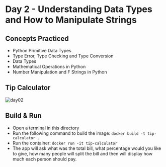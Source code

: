 # Day 2 - Understanding Data Types and How to Manipulate Strings
## Concepts Practiced
- Python Primitive Data Types
- Type Error, Type Checking and Type Conversion
- Data Types
- Mathematical Operations in Python
- Number Manipulation and F Strings in Python
## Tip Calculator
![day02](https://github.com/jolynutella/100-days-of-Python-and-Docker/assets/49729426/e267cf85-ad94-4cf4-bdb8-21e47db997a5)
## Build & Run 
- Open a terminal in this directory
- Run the following command to build the image:
```docker build -t tip-calculator .```
- Run the container:
```docker run -it tip-calculator```
- The app will ask what was the total bill, what percentage would you like to give, how many people will split the bill and then will display how much each person should pay.
